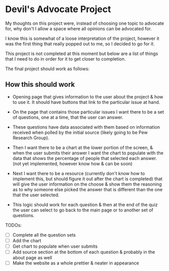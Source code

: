 # Devil's Advocate Project

My thoughts on this project were, instead of choosing one topic to advocate for, why don't I allow a space where all opinions can be advocated for.

I know this is somewhat of a loose interpretation of the project, however it was the first thing that really popped out to me, so I decided to go for it.

This project is not completed at this moment but below are a list of things that I need to do in order for it to get closer to completion.

The final project should work as follows:

## How this should work

- Opening page that gives information to the user about the project & how to use it. It should have buttons that link to the particular issue at hand.

- On the page that contains those particular issues I want there to be a set of questions, one at a time, that the user can answer.

- These questions have data associated with them based on information received when polled by the initial source (likely going to be Pew Research Group).

- Then I want there to be a chart at the lower portion of the screen, & when the user submits their answer I want the chart to populate with the data that shows the percentage of people that selected each answer. (not yet implemented, however know how & can be soon)

- Next I want there to be a resource (currently don't know how to implement this, but should figure it out after the chart is completed) that will give the user information on the choose & show them the reasoning as to why someone else picked the answer that is different than the one that the user selected.

- This logic should work for each question & then at the end of the quiz the user can select to go back to the main page or to another set of questions.

TODOs:

- [ ] Complete all the question sets
- [ ] Add the chart
- [ ] Get chart to populate when user submits
- [ ] Add source section at the bottom of each question & probably in the about page as well
- [ ] Make the website as a whole prettier & neater in appearance
